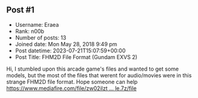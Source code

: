 ## Post #1
- Username: Eraea
- Rank: n00b
- Number of posts: 13
- Joined date: Mon May 28, 2018 9:49 pm
- Post datetime: 2023-07-21T15:07:59+00:00
- Post Title: FHM2D File Format (Gundam EXVS 2)

Hi, I stumbled upon this arcade game's files and wanted to get some models, but the most of the files that werent for audio/movies were in this strange FHM2D file format.
Hope someone can help
[https://www.mediafire.com/file/zw02ilzt ... le.7z/file](https://www.mediafire.com/file/zw02ilzt4vcaqmr/arcade_sample.7z/file)
